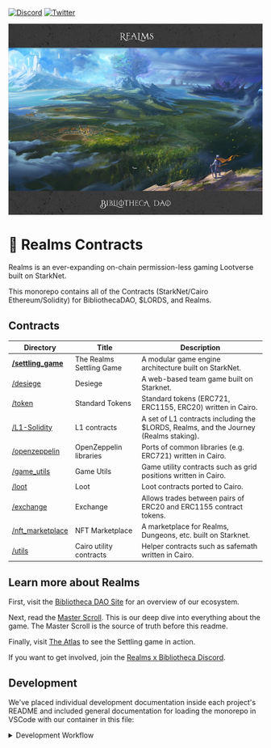 [![Discord](https://badgen.net/badge/icon/discord?icon=discord&label)](https://discord.gg/uQnjZhZPfu)
[![Twitter](https://badgen.net/badge/icon/twitter?icon=twitter&label)](https://twitter.com/LootRealms)

![Realms x Bibliotheca header](/static/realmsxbibliotheca.jpg)

# 📝 Realms Contracts

Realms is an ever-expanding on-chain permission-less gaming Lootverse built on StarkNet. 

This monorepo contains all of the Contracts (StarkNet/Cairo Ethereum/Solidity) for BibliothecaDAO, $LORDS, and Realms.

## Contracts
| Directory | Title | Description                     |
| --------- | ----- | ------------------------------- |
| **[/settling_game](./contracts/settling_game)** | The Realms Settling Game | A modular game engine architecture built on StarkNet. |
| [/desiege](./contracts/desiege) | Desiege | A web-based team game built on Starknet. |
| [/token](./contracts/token) | Standard Tokens | Standard tokens (ERC721, ERC1155, ERC20) written in Cairo. |
| [/L1-Solidity](./contracts/L1-Solidity/) | L1 contracts | A set of L1 contracts including the $LORDS, Realms, and the Journey (Realms staking). |
| [/openzeppelin](./contracts/openzeppelin/) | OpenZeppelin libraries | Ports of common libraries (e.g. ERC721) written in Cairo. |
| [/game_utils](./contracts/game_utils) | Game Utils | Game utility contracts such as grid positions written in Cairo. |
| [/loot](./contracts/loot/) | Loot | Loot contracts ported to Cairo. |
| [/exchange](./contracts/exchange/) | Exchange | Allows trades between pairs of ERC20 and ERC1155 contract tokens. |
| [/nft_marketplace](./contracts/nft_marketplace/) | NFT Marketplace | A marketplace for Realms, Dungeons, etc. built on Starknet. |
| [/utils](./contracts/utils) | Cairo utility contracts | Helper contracts such as safemath written in Cairo. |


## Learn more about Realms

First, visit the [Bibliotheca DAO Site](https://bibliothecadao.xyz/) for an overview of our ecosystem.

Next, read the [Master Scroll](https://docs.bibliothecadao.xyz/lootverse-master-scroll/). This is our deep dive into everything about the game. The Master Scroll is the source of truth before this readme.

Finally, visit [The Atlas](https://atlas.bibliothecadao.xyz/) to see the Settling game in action.

If you want to get involved, join the [Realms x Bibliotheca Discord](https://discord.gg/uQnjZhZPfu).

## Development

We've placed individual development documentation inside each project's README and included general documentation for loading the monorepo in VSCode with our container in this file:

<details><summary>Development Workflow</summary>
If you are using VSCode, we provide a development container with all required dependencies.  (Note: this requires [Docker](https://docs.docker.com/get-docker/) and the [Remote - Containers extension](https://marketplace.visualstudio.com/items?itemName=ms-vscode-remote.remote-containers)).

When opening VS Code, it should ask you to re-open the project in a container, if it finds
the .devcontainer folder. If not, you can open the Command Palette (`cmd + shift + p`),
and run “Remote-Containers: Rebuild and Reopen in Container”.

<details><summary>Logging into your dev container</summary>
The development container loads settings and the repository information on your local computer but cannot read your GitHub login credentials from your local computer.

Instead, you can use the [Github CLI](https://cli.github.com/) to auth from your dev container:

1. Download the [Github CLI](https://github.com/cli/cli/blob/trunk/docs/install_linux.md#debian-ubuntu-linux-raspberry-pi-os-apt).
2. Visit the [Github Tokens page](https://github.com/settings/tokens) and click `Generate New Token` to create a new token that will be used in your dev container. Make sure to save it somewhere as the token is only visible upon creation.
3. With the container loaded, open the dev container terminal in vscode.
4. Run `gh auth login` and follow the steps, pasting in your new access token when asked.
</details>

<details><summary>OSX ARM chips: Running without a container</summary>
Docker performance on ARM chips is pretty poor, so we recommend running without a container until these perf issues are resolved:
1. Pull down the repository
2. Install homebrew: https://brew.sh/
3. Install gmp: `brew install gmp`
4. Install dependencies: `pip3 install -r ./requirements.txt`
5. Install realms cli: `pip3 install ./realms_cli`
</details>

If you have further questions about the development workflow, please ask in [#builders-chat in the Realms Discord](https://discord.gg/yP4BCbRjUs).

## Contributing

<details><summary>How to contribute</summary>

We encourage pull requests.

1. **Create an [issue](https://github.com/BibliothecaForAdventurers/realms-contracts/issues)** to describe the improvement you're making. Provide as much detail as possible in the beginning so the team understands your improvement.
2. **Fork the repo** so you can make and test changes in your local repository.
3. **Test your changes** Follow the procedures for testing in each contract sub-directory (e.g. [/contracts/settling_game](./contracts/settling_game/) and make sure your tests (manual and/or automated) pass.
4. **Create a pull request** and describe the changes you made. Include a reference to the Issue you created.
5. **Monitor and respond to comments** made by the team around code standards and suggestions. Most pull requests will have some back and forth.

If you have further questions, visit [#builders-chat in our discord](https://discord.gg/yP4BCbRjUs) and make sure to reference your issue number.

Thank you for taking the time to make our project better!

</details>
<hr>

## Realms Repositories

The Realms Settling Game spans a number of repositories:

| Content         | Repository       | Description                                              |
| --------------- | ---------------- | -------------------------------------------------------- |
| **contracts**       | [realms-contracts](https://github.com/BibliothecaForAdventurers/realms-contracts) | StarkNet/Cairo and Ethereum/solidity contracts.          |
| **ui, atlas**       | [realms-react](https://github.com/BibliothecaForAdventurers/realms-react)     | All user-facing react code (website, Atlas, ui library). |
| **indexer**         | [starknet-indexer](https://github.com/BibliothecaForAdventurers/starknet-indexer) | A graphql endpoint for the Lootverse on StarkNet.        |
| **bot**             | [squire](https://github.com/BibliothecaForAdventurers/squire)           | A Twitter/Discord bot for the Lootverse.                 |
| **subgraph**        | [loot-subgraph](https://github.com/BibliothecaForAdventurers/loot-subgraph)    | A subgraph (TheGraph) for the Lootverse on Eth Mainnet.  |
